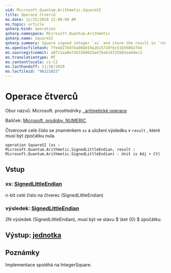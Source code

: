 ```yaml
---
uid: Microsoft.Quantum.Arithmetic.SquareSI
title: Operace čtverců
ms.date: 11/25/2020 12:00:00 AM
ms.topic: article
qsharp.kind: operation
qsharp.namespace: Microsoft.Quantum.Arithmetic
qsharp.name: SquareSI
qsharp.summary: Square signed integer `xs` and store the result in `result`, which must be zero initially.
ms.openlocfilehash: 7fe4d27b974a06b019a2b15710fbc51b598027b4
ms.sourcegitcommit: a87c1aa8e7453360025e47ba614f25b02ea84ec3
ms.translationtype: MT
ms.contentlocale: cs-CZ
ms.lasthandoff: 11/26/2020
ms.locfileid: "96221823"
---
```

# <a name="squaresi-operation"></a>Operace čtverců

Obor názvů: Microsoft. prostředníky [. aritmetické operace](xref:Microsoft.Quantum.Arithmetic)

Balíček: [Microsoft. prodoby. NUMERIC](https://nuget.org/packages/Microsoft.Quantum.Numerics)


Čtvercové celé číslo se znaménkem `xs` a uložení výsledku v `result` , které musí být zpočátku nula.

```qsharp
operation SquareSI (xs : Microsoft.Quantum.Arithmetic.SignedLittleEndian, result : Microsoft.Quantum.Arithmetic.SignedLittleEndian) : Unit is Adj + Ctl
```


## <a name="input"></a>Vstup

### <a name="xs--signedlittleendian"></a>xs: [SignedLittleEndian](xref:Microsoft.Quantum.Arithmetic.SignedLittleEndian)

n-bit celé číslo na čtverec (SignedLittleEndian)


### <a name="result--signedlittleendian"></a>výsledek: [SignedLittleEndian](xref:Microsoft.Quantum.Arithmetic.SignedLittleEndian)

2N výsledek (SignedLittleEndian), musí být ve stavu $ \ket {0} $ zpočátku.



## <a name="output--unit"></a>Výstup: [jednotka](xref:microsoft.quantum.lang-ref.unit)



## <a name="remarks"></a>Poznámky

Implementace spoléhá na IntegerSquare.